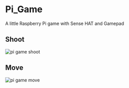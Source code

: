# Pi_Game
A little Raspberry Pi game with Sense HAT and Gamepad

## Shoot
<img src="https://renmuell.github.io/assets/img/pi_game_shoot.gif" alt="pi game shoot">

## Move
![pi game move](https://renmuell.github.io/assets/img/pi_game_move.gif)
